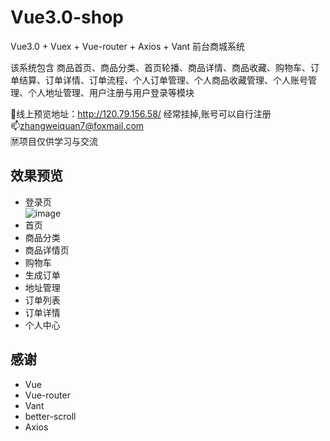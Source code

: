 # Vue3.0-shop
Vue3.0 + Vuex + Vue-router + Axios + Vant 前台商城系统 <br>

该系统包含 商品首页、商品分类、首页轮播、商品详情、商品收藏、购物车、订单结算、订单详情、订单流程、个人订单管理、个人商品收藏管理、个人账号管理、个人地址管理、用户注册与用户登录等模块

👀线上预览地址：http://120.79.156.58/   经常挂掉,账号可以自行注册 <br/>
📫zhangweiquan7@foxmail.com <br/>
🈲项目仅供学习与交流

##  效果预览

- 登录页 <br/>
  ![image](https://github.com/luckyjoke/ReadmeImg/blob/master/vue3.0-shop/%E7%99%BB%E5%BD%95%E7%95%8C%E9%9D%A2.PNG?raw=true) 
- 首页 <br/>
- 商品分类 <br/>
- 商品详情页 <br/>
- 购物车 <br/>
- 生成订单 <br/>
- 地址管理 <br/>
- 订单列表 <br/>
- 订单详情 <br/>
- 个人中心 <br/>

## 感谢
- Vue
- Vue-router
- Vant
- better-scroll
- Axios


